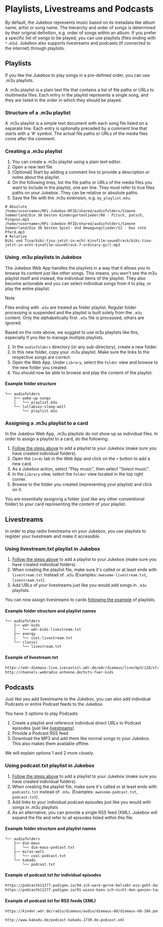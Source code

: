 # Playlists, Livestreams and Podcasts

By default, the Jukebox represents music based on its metadata like album name, artist or song name. The hierarchy and order of songs is determined by their original definition, e.g. order of songs within an album. If you prefer a specific list of songs to be played, you can use playlists (files ending with `*.m3u`). Jukebox also supports livestreams and podcasts (if connected to the internet) through playlists.

## Playlists
If you like the Jukebox to play songs in a pre-defined order, you can use .m3u playlists.

A .m3u playlist is a plain text file that contains a list of file paths or URLs to multimedia files. Each entry in the playlist represents a single song, and they are listed in the order in which they should be played.

### Structure of a .m3u playlist
A .m3u playlist is a simple text document with each song file listed on a separate line. Each entry is optionally preceded by a comment line that starts with a '#' symbol. The actual file paths or URLs of the media files come after the comment.

### Creating a .m3u playlist

1. You can create a .m3u playlist using a plain text editor.
1. Open a new text file
1. [Optional] Start by adding a comment line to provide a description or notes about the playlist.
1. On the following lines, list the file paths or URLs of the media files you want to include in the playlist, one per line. They must refer to true files paths on your Jukebox. They can be relative or absolute paths.
1. Save the file with the .m3u extension, e.g. `my_playlist.m3u`.

```
# Absolute
/home/<username>/RPi-Jukebox-RFID/shared/audiofolders/Simone Sommerland/Die 30 besten Kindergartenlieder/08 - Pitsch, patsch, Pinguin.mp3
/home/<username>/RPi-Jukebox-RFID/shared/audiofolders/Simone Sommerland/Die 30 besten Spiel- Und Bewegungslieder/12 - Das rote Pferd.mp3
# Relative
Bibi und Tina/bibi-tina-jetzt-in-echt-kinofilm-soundtrack/bibi-tina-jetzt-in-echt-kinofilm-soundtrack-7-ordinary-girl.mp3
```

### Using .m3u playlists in Jukebox

The Jukebox Web App handles the playlists in a way that it allows you to browse its content just like other songs. This means, you won't see the m3u playlist itself and instead, the individual items of the playlist. They also become actionable and you can select individual songs from it to play, or play the entire playlist.

> [!NOTE]
> Files ending with `.m3u` are treated as folder playlist. Regular folder processing is suspended and the playlist is built solely from the `.m3u` content. Only the alphabetically first `.m3u` file is processed, others are ignored.

Based on the note above, we suggest to use m3u playlists like this, especially if you like to manage multiple playlists.

1. In the `audiofolders` directory (or any sub-directory), create a new folder.
1. In this new folder, copy your .m3u playlist. Make sure the links to the respective songs are correct.
1. Open the Web App. Under `Library`, select the `Folder` view and browse to the new folder you created.
1. You should now be able to browse and play the content of the playlist.

#### Example folder structure

```
└── audiofolders
    ├── wake-up-songs
    │   └── playlist.m3u
    └── lullabies-sleep-well
        └── playlist.m3u
```

### Assigning a .m3u playlist to a card

In the Jukebox Web App, .m3u playlists do not show up as individual files. In order to assign a playlist to a card, do the following:

1. [Follow the steps above](#using-m3u-playlists-in-jukebox) to add a playlist to your Jukebox (make sure you have created individual folders).
1. Open the `Cards` tab in the Web App and click on the `+` button to add a new card.
1. As a Jukebox action, select "Play music", then select "Select music".
1. In the `Library` view, select the `Folder` view located in the top right corner.
1. Browse to the folder you created (representing your playlist) and click on it.

You are essentially assigning a folder (just like any other conventional folder) to your card representing the content of your playlist.

## Livestreams

In order to play radio livestreams on your Jukebox, you use playlists to register your livestream and make it accessible.

### Using livestream.txt playlist in Jukebox

1. [Follow the steps above](#using-m3u-playlists-in-jukebox) to add a playlist to your Jukebox (make sure you have created individual folders).
1. When creating the playlist file, make sure it's called or at least ends with `livestream.txt` instead of `.m3u` (Examples: `awesome-livestream.txt`, `livestream.txt`).
1. Add URLs of your livestreams just like you would add songs in `.m3u` playlists.

You can now assign livestreams to cards [following the example](#assigning-a-m3u-playlist-to-a-card) of playlists.

#### Example folder structure and playlist names

```
└── audiofolders
    ├── wdr-kids
    │   └── wdr-kids-livestream.txt
    ├── energy
    │   └── cool-livestream.txt
    └── classic
        └── livestream.txt
```

#### Example of livestream.txt

```txt
https://wdr-diemaus-live.icecastssl.wdr.de/wdr/diemaus/live/mp3/128/stream.mp3
http://channels.webradio.antenne.de/hits-fuer-kids
```

## Podcasts

Just like you add livestreams to the Jukebox, you can also add individual Podcasts or entire Podcast feeds to the Jukebox.

You have 3 options to play Podcasts

1. Create a playlist and reference individual direct URLs to Podcast episodes (just like [livestreams](#livestreams))
1. Provide a Podcast RSS feed
1. Download the MP3 and add them like normal songs to your Jukebox. This also makes them available offline.

We will explain options 1 and 2 more closely.

### Using podcast.txt playlist in Jukebox

1. [Follow the steps above](#using-m3u-playlists-in-jukebox) to add a playlist to your Jukebox (make sure you have created individual folders).
1. When creating the playlist file, make sure it's called or at least ends with `podcasts.txt` instead of `.m3u`. (Examples: `awesome-podcast.txt`, `podcast.txt`).
1. Add links to your individual podcast episodes just like you would with songs in .m3u playlists
1. As an alternative, you can provide a single RSS feed (XML). Jukebox will expand the file and refer to all episodes listed within this file.

#### Example folder structure and playlist names

```
└── audiofolders
    ├── die-maus
    │   └── die-maus-podcast.txt
    ├── miras-welt
    │   └── cool-podcast.txt
    └── kakadu
        └── podcast.txt
```

#### Example of podcast.txt for individual episodes

```txt
https://podcastb11277.podigee.io/94-ich-ware-gerne-beliebt-wie-geht-das
https://podcastb11277.podigee.io/91-wieso-kann-ich-nicht-den-ganzen-tag-fernsehen
```

#### Example of podcast.txt for RSS feeds (XML)

```txt
https://kinder.wdr.de/radio/diemaus/audio/diemaus-60/diemaus-60-106.podcast
```

```txt
http://www.kakadu.de/podcast-kakadu.2730.de.podcast.xml
```
